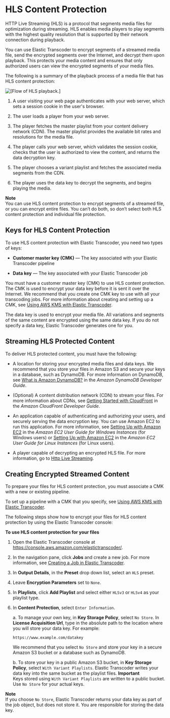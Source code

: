 # HLS Content Protection<a name="content-protection"></a>

HTTP Live Streaming \(HLS\) is a protocol that segments media files for optimization during streaming\. HLS enables media players to play segments with the highest quality resolution that is supported by their network connection during playback\.

You can use Elastic Transcoder to encrypt segments of a streamed media file, send the encrypted segments over the Internet, and decrypt them upon playback\. This protects your media content and ensures that only authorized users can view the encrypted segments of your media files\.

The following is a summary of the playback process of a media file that has HLS content protection:

![\[Flow of HLS playback.\]](http://docs.aws.amazon.com/elastictranscoder/latest/developerguide/)

1. A user visiting your web page authenticates with your web server, which sets a session cookie in the user's browser\.

1. The user loads a player from your web server\. 

1. The player fetches the master playlist from your content delivery network \(CDN\)\. The master playlist provides the available bit rates and resolutions for the media file\.

1. The player calls your web server, which validates the session cookie, checks that the user is authorized to view the content, and returns the data decryption key\.

1. The player chooses a variant playlist and fetches the associated media segments from the CDN\.

1. The player uses the data key to decrypt the segments, and begins playing the media\.

**Note**  
You can use HLS content protection to encrypt segments of a streamed file, or you can encrypt entire files\. You can’t do both, so don’t select both HLS content protection and individual file protection\.

## Keys for HLS Content Protection<a name="key-overview"></a>

To use HLS content protection with Elastic Transcoder, you need two types of keys:

+ **Customer master key \(CMK\)** — The key associated with your Elastic Transcoder pipeline

+ **Data key** — The key associated with your Elastic Transcoder job

You must have a customer master key \(CMK\) to use HLS content protection\. The CMK is used to encrypt your data key before it is sent it over the Internet\. We recommend that you create one CMK key to use with all your transcoding jobs\. For more information about creating and setting up a CMK, see [Using AWS KMS with Elastic Transcoder](encryption.md#using-kms)\.

The data key is used to encrypt your media file\. All variations and segments of the same content are encrypted using the same data key\. If you do not specify a data key, Elastic Transcoder generates one for you\.

## Streaming HLS Protected Content<a name="hls-cp-setup"></a>

To deliver HLS protected content, you must have the following:

+ A location for storing your encrypted media files and data keys\. We recommend that you store your files in Amazon S3 and secure your keys in a database, such as DynamoDB\. For more information on DynamoDB, see [What is Amazon DynamoDB?](http://docs.aws.amazon.com/amazondynamodb/latest/developerguide/Introduction.html) in the *Amazon DynamoDB Developer Guide*\.

+ \(Optional\) A content distribution network \(CDN\) to stream your files\. For more information about CDNs, see [Getting Started with CloudFront](http://docs.aws.amazon.com/AmazonCloudFront/latest/DeveloperGuide/programming-encryption.html) in the *Amazon CloudFront Developer Guide*\.

+ An application capable of authenticating and authorizing your users, and securely serving the data encryption key\. You can use Amazon EC2 to run this application\. For more information, see [Setting Up with Amazon EC2](http://docs.aws.amazon.com/AWSEC2/latest/WindowsGuide/concepts.html) in the *Amazon EC2 User Guide for Windows Instances* \(for Windows users\) or [Setting Up with Amazon EC2](http://docs.aws.amazon.com/AWSEC2/latest/UserGuide/concepts.html) in the *Amazon EC2 User Guide for Linux Instances* \(for Linux users\)\. 

+ A player capable of decrypting an encrypted HLS file\. For more information, go to [Http Live Streaming](http://en.wikipedia.org/wiki/HTTP_Live_Streaming#Client_software)\.

## Creating Encrypted Streamed Content<a name="hls-cp-ets-setup"></a>

To prepare your files for HLS content protection, you must associate a CMK with a new or existing pipeline\.

To set up a pipeline with a CMK that you specify, see [Using AWS KMS with Elastic Transcoder](encryption.md#using-kms)\.

The following steps show how to encrypt your files for HLS content protection by using the Elastic Transcoder console:

**To use HLS content protection for your files**

1. Open the Elastic Transcoder console at [https://console\.aws\.amazon\.com/elastictranscoder/](https://console.aws.amazon.com/elastictranscoder/)\.

1. In the navigation pane, click **Jobs** and create a new job\. For more information, see [Creating a Job in Elastic Transcoder](creating-jobs.md)\.

1. In **Output Details**, in the **Preset** drop down list, select an `HLS` preset\.

1. Leave **Encryption Parameters** set to `None`\.

1. In **Playlists**, click **Add Playlist** and select either `HLSv3` or `HLSv4` as your playlist type\.

1. In **Content Protection**, select `Enter Information`\.

   a\. To manage your own key, in **Key Storage Policy**, select `No Store`\. In **License Acquisition Url**, type in the absolute path to the location where you will store your data key\. For example:

   ```
   https://www.example.com/datakey
   ```

   We recommend that you select `No Store` and store your key in a secure Amazon S3 bucket or a database such as DynamoDB\.

   b\. To store your key in a public Amazon S3 bucket, in **Key Storage Policy**, select `With Variant Playlists`\. Elastic Transcoder writes your data key into the same bucket as the playlist files\.
**Important**  
Keys stored using `With Variant Playlists` are written to a public bucket\. Use `No Store` for your actual keys\.

**Note**  
If you choose `No Store`, Elastic Transcoder returns your data key as part of the job object, but does not store it\. You are responsible for storing the data key\.